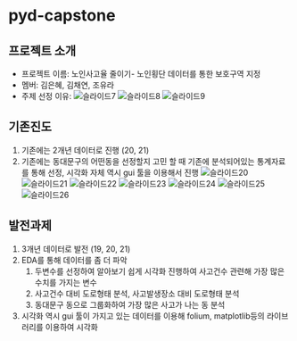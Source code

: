 # pyd-capstone

## 프로젝트 소개
- 프로젝트 이름: 노인사고율 줄이기- 노인횡단 데이터를 통한 보호구역 지정
- 멤버: 김은혜, 김채연, 조유라
- 주제 선정 이유:
  ![슬라이드7](https://github.com/chaeyeoniklmw/pyd-capstone/assets/129934881/50f007d7-3201-4a15-8af8-3262dffc46a8)
  ![슬라이드8](https://github.com/chaeyeoniklmw/pyd-capstone/assets/129934881/6209b189-3fcb-4570-8e14-6e2ed7a90ee1)
  ![슬라이드9](https://github.com/chaeyeoniklmw/pyd-capstone/assets/129934881/e1af1082-9d98-4018-adbe-5098dff3e315)

## 기존진도
1. 기존에는 2개년 데이터로 진행 (20, 21)
2. 기존에는 동대문구의 어떤동을 선정할지 고민 할 때 기존에 분석되어있는 통계자료를 통해 선정, 시각화 자체 역시 gui 툴을 이용해서 진행
   ![슬라이드20](https://github.com/chaeyeoniklmw/pyd-capstone/assets/129934881/7eccefa3-586f-4097-bada-585c4dfacbfd)
   ![슬라이드21](https://github.com/chaeyeoniklmw/pyd-capstone/assets/129934881/3e4f8232-4888-4071-ac8f-d1bbfee9c881)
   ![슬라이드22](https://github.com/chaeyeoniklmw/pyd-capstone/assets/129934881/9f651937-2288-42bf-ae57-61ef78e7c2bd)
   ![슬라이드23](https://github.com/chaeyeoniklmw/pyd-capstone/assets/129934881/ab2260f9-d9a4-4d61-bc27-1487033ada32)
   ![슬라이드24](https://github.com/chaeyeoniklmw/pyd-capstone/assets/129934881/550ebdb0-2ec5-4024-ad0c-289c7c2a77a2)
   ![슬라이드25](https://github.com/chaeyeoniklmw/pyd-capstone/assets/129934881/98bed2f2-a1c2-4dfc-880e-4743dcdb09a2)
   ![슬라이드26](https://github.com/chaeyeoniklmw/pyd-capstone/assets/129934881/80326ba0-158f-417e-9c8b-b78ce6cd92dc)
## 발전과제
1. 3개년 데이터로 발전 (19, 20, 21)
2. EDA를 통해 데이터를 좀 더 파악
   1) 두변수를 선정하여 알아보기 쉽게 시각화 진행하여 사고건수 관련해 가장 많은 수치를 가지는 변수
   2) 사고건수 대비 도로형태 분석, 사고발생장소 대비 도로형태 분석
   3) 동대문구 동으로 그룹화하여 가장 많은 사고가 나는 동 분석
3. 시각화 역시 gui 툴이 가지고 있는 데이터를 이용해 folium, matplotlib등의 라이브러리를 이용하여 시각화
